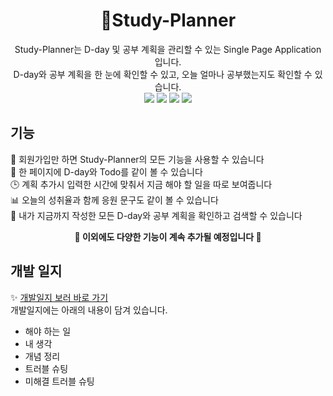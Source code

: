 <h1 align="center">📝Study-Planner</h1>
<div align="center">
  Study-Planner는 D-day 및 공부 계획을 관리할 수 있는 Single Page Application 입니다.<br />
  D-day와 공부 계획을 한 눈에 확인할 수 있고, 오늘 얼마나 공부했는지도 확인할 수 있습니다.
</div>
<div align="center">
  <img src="https://img.shields.io/badge/node.js-14.15.0-green?style=flat-square"></img>
  <img src="https://img.shields.io/badge/react-17.0.0-blue?style=flat-square"></img>
  <img src="https://img.shields.io/badge/next.js-10.0.9-orange?style=flat-square"></img>
  <img src="https://img.shields.io/badge/mysql-8.0.19-1c40a7?style=flat-square"></img>
</div>

<!-- GIF 추가하기 -->
## 기능
📃 회원가입만 하면 Study-Planner의 모든 기능을 사용할 수 있습니다   
👀 한 페이지에 D-day와 Todo를 같이 볼 수 있습니다    
🕒 계획 추가시 입력한 시간에 맞춰서 지금 해야 할 일을 따로 보여줍니다   
📊 오늘의 성취율과 함께 응원 문구도 같이 볼 수 있습니다   
🔎 내가 지금까지 작성한 모든 D-day와 공부 계획을 확인하고 검색할 수 있습니다   

**<p align="center">🚀 이외에도 다양한 기능이 계속 추가될 예정입니다 🚀</p>**
<!-- 설치 방법 -->

## 개발 일지
✨ [개발일지 보러 바로 가기](https://www.notion.so/Study-planner-6df9506c9f7e450db691946545580c57)   
개발일지에는 아래의 내용이 담겨 있습니다.
- 해야 하는 일
- 내 생각
- 개념 정리
- 트러블 슈팅
- 미해결 트러블 슈팅


